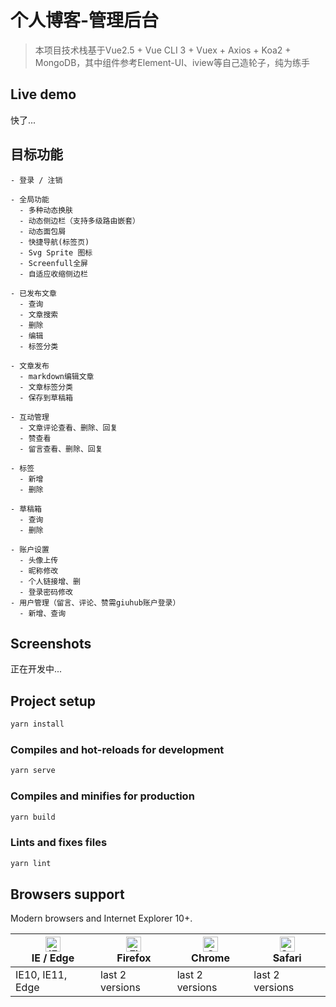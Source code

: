 # 个人博客-管理后台

> 本项目技术栈基于Vue2.5 + Vue CLI 3 + Vuex + Axios + Koa2 + MongoDB，其中组件参考Element-UI、iview等自己造轮子，纯为练手

## Live demo
快了...
<!-- [个人博客](https://armour.github.io/vue-typescript-admin-template) -->

## 目标功能

```
- 登录 / 注销

- 全局功能
  - 多种动态换肤
  - 动态侧边栏（支持多级路由嵌套）
  - 动态面包屑
  - 快捷导航(标签页)
  - Svg Sprite 图标
  - Screenfull全屏
  - 自适应收缩侧边栏

- 已发布文章
  - 查询
  - 文章搜索
  - 删除
  - 编辑
  - 标签分类

- 文章发布
  - markdown编辑文章
  - 文章标签分类
  - 保存到草稿箱

- 互动管理
  - 文章评论查看、删除、回复
  - 赞查看
  - 留言查看、删除、回复

- 标签
  - 新增
  - 删除

- 草稿箱
  - 查询
  - 删除

- 账户设置
  - 头像上传
  - 昵称修改
  - 个人链接增、删
  - 登录密码修改
- 用户管理（留言、评论、赞需giuhub账户登录）
  - 新增、查询

```

## Screenshots
正在开发中...

## Project setup

```bash
yarn install
```

### Compiles and hot-reloads for development

```bash
yarn serve
```

### Compiles and minifies for production

```bash
yarn build
```

### Lints and fixes files

```bash
yarn lint
```

<!-- ### Run your unit tests

```bash
yarn test:unit
```

### Run your end-to-end tests

```bash
yarn test:e2e
```

### Run all tests

```bash
yarn test
``` -->

## Browsers support

Modern browsers and Internet Explorer 10+.

| [<img src="https://raw.githubusercontent.com/alrra/browser-logos/master/src/edge/edge_48x48.png" alt="IE / Edge" width="24px" height="24px" />](http://godban.github.io/browsers-support-badges/)</br>IE / Edge | [<img src="https://raw.githubusercontent.com/alrra/browser-logos/master/src/firefox/firefox_48x48.png" alt="Firefox" width="24px" height="24px" />](http://godban.github.io/browsers-support-badges/)</br>Firefox | [<img src="https://raw.githubusercontent.com/alrra/browser-logos/master/src/chrome/chrome_48x48.png" alt="Chrome" width="24px" height="24px" />](http://godban.github.io/browsers-support-badges/)</br>Chrome | [<img src="https://raw.githubusercontent.com/alrra/browser-logos/master/src/safari/safari_48x48.png" alt="Safari" width="24px" height="24px" />](http://godban.github.io/browsers-support-badges/)</br>Safari |
| --------- | --------- | --------- | --------- |
| IE10, IE11, Edge| last 2 versions| last 2 versions| last 2 versions
